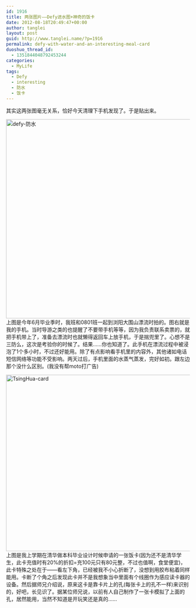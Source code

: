 ```yaml
---
id: 1916
title: 两张图片——Defy进水图+神奇的饭卡
date: 2012-08-18T20:49:47+00:00
author: tanglei
layout: post
guid: http://www.tanglei.name/?p=1916
permalink: defy-with-water-and-an-interesting-meal-card
duoshuo_thread_id:
  - 1351844048792453244
categories:
  - MyLife
tags:
  - Defy
  - interesting
  - 防水
  - 饭卡
---
```

其实这两张图毫无关系，恰好今天清理下手机发现了。于是贴出来。

[<img style="display: block; float: none; margin-left: auto; margin-right: auto; border: 0px;" title="defy-防水" src="http://www.tanglei.name/wp-content/uploads/2012/08/defy_thumb.jpg" alt="defy-防水" width="724" height="544" border="0" />](http://www.tanglei.name/wp-content/uploads/2012/08/defy.jpg) 上图是今年6月毕业季时，我班和0801班一起到浏阳大围山漂流时拍的。图右就是我的手机。当时导游之类的也提醒了不要带手机等等，因为我负责联系卖票的，就把手机带上了，准备去漂流时也就懒得返回车上放手机，于是揣兜里了。心想不是三防么，这次是考验你的时候了。结果……你也知道了。此手机在漂流过程中被浸泡了1个多小时，不过还好能用。除了有点影响看手机里的内容外，其他诸如电话短信网络等功能不受影响。两天过后，手机里面的水蒸气蒸发，完好如初。跟左边那个没什么区别。(我没有帮moto打广告)

[<img style="display: block; float: none; margin-left: auto; margin-right: auto; border: 0px;" title="TsingHua-card" src="http://www.tanglei.name/wp-content/uploads/2012/08/TsingHuacard_thumb.jpg" alt="TsingHua-card" width="644" height="482" border="0" />](http://www.tanglei.name/wp-content/uploads/2012/08/TsingHuacard.jpg) 上图是我上学期在清华做本科毕业设计时候申请的一张饭卡(因为还不是清华学生，此卡充值时有20%的折扣=充100元只有80元整，不过也值啊，食堂便宜)，此卡特殊之处在于——看左下角，已经被我不小心折断了，没想到用胶布粘着同样能用。卡断了个角之后发现此卡并不是我想象当中里面有个线圈作为感应读卡器的设备。然后据师兄介绍说，原来这卡是靠卡片上的孔(每张卡上的孔不一样)来识别的，好吧，长见识了。据某位师兄说，以前有人自己制作了一张卡模拟了上面的孔，居然能用，当然不知道是开玩笑还是真的……
